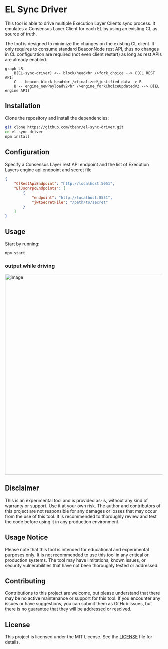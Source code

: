 # EL Sync Driver

This tool is able to drive multiple Execution Layer Clients sync process. It emulates a Consensus Layer Client for each EL by using an existing CL as source of truth.

The tool is designed to minimize the changes on the existing CL client. It only requires to consume standard BeaconNode rest API, thus no changes in CL configuration are required (not even client restart) as long as rest APIs are already enabled.

```mermaid
graph LR
    B(EL-sync-driver) <-- block/head<br />fork_choice --> C[CL REST API]
    C -- beacon block head<br />finalized\justified data--> B
    B -- engine_newPayloadV2<br />engine_forkChoiceUpdatedV2 --> D[EL engine API]
```

## Installation

Clone the repository and install the dependencies:

```bash
git clone https://github.com/tbenr/el-sync-driver.git
cd el-sync-driver
npm install
```
## Configuration

Specify a Consensus Layer rest API endpoint and the list of Execution Layers engine api endpoint and secret file

```json
{
    "ClRestApiEndpoint": "http://localhost:5051",
    "ElJsonrpcEndpoints": [
        {
            "endpoint": "http://localhost:8551",
            "jwtSecretFile": "/path/to/secret"
        }
    ]
}
```

## Usage
Start by running:

```bash
npm start
```

### output while driving
<img width="641" alt="image" src="https://github.com/tbenr/el-sync-driver/assets/15999009/9bba7fb9-499e-45b0-a7f1-b9e0d112d8c7">

## Disclaimer

This is an experimental tool and is provided as-is, without any kind of warranty or support. Use it at your own risk. The author and contributors of this project are not responsible for any damages or losses that may occur from the use of this tool. It is recommended to thoroughly review and test the code before using it in any production environment.

## Usage Notice

Please note that this tool is intended for educational and experimental purposes only. It is not recommended to use this tool in any critical or production systems. The tool may have limitations, known issues, or security vulnerabilities that have not been thoroughly tested or addressed.

## Contributing

Contributions to this project are welcome, but please understand that there may be no active maintenance or support for this tool. If you encounter any issues or have suggestions, you can submit them as GitHub issues, but there is no guarantee that they will be addressed or resolved.

## License

This project is licensed under the MIT License. See the [LICENSE](LICENSE) file for details.

